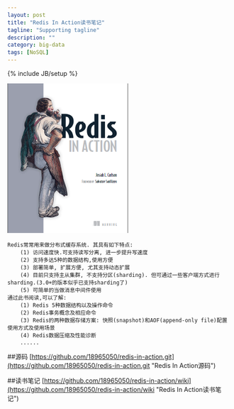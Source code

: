 ```yaml
---
layout: post
title: "Redis In Action读书笔记"
tagline: "Supporting tagline"
description: ""
category: big-data
tags: [NoSQL]
---
```

{% include JB/setup %}

![Redis-In-Action](/assets/attachment/img/redis-in-action.png)

    Redis常常用来做分布式缓存系统. 其具有如下特点:
        (1) 访问速度快.可支持读写分离, 进一步提升写速度
        (2) 支持多达5种的数据结构,使用方便
        (3) 部署简单, 扩展方便, 尤其支持动态扩展
        (4) 目前只支持主从集群, 不支持分区(sharding). 但可通过一些客户端方式进行sharding.(3.0+的版本似乎已支持sharding了)
        (5) 可简单的当做消息中间件使用
    通过此书阅读,可以了解:
        (1) Redis 5种数据结构以及操作命令
        (2) Redis事务概念及相应命令
        (3) Redis的两种数据存储方案: 快照(snapshot)和AOF(append-only file)配置使用方式及使用场景
        (4) Redis数据压缩及性能诊断
        ......

##源码
[https://github.com/18965050/redis-in-action.git](https://github.com/18965050/redis-in-action.git "Redis In Action源码")

    
##读书笔记
[https://github.com/18965050/redis-in-action/wiki](https://github.com/18965050/redis-in-action/wiki "Redis In Action读书笔记") 